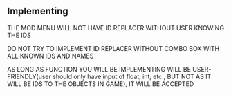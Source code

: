 ## Implementing
THE MOD MENU WILL NOT HAVE ID REPLACER WITHOUT USER KNOWING THE IDS

DO NOT TRY TO IMPLEMENT ID REPLACER WITHOUT COMBO BOX WITH ALL KNOWN IDS AND NAMES

AS LONG AS FUNCTION YOU WILL BE IMPLEMENTING WILL BE USER-FRIENDLY(user should only have input of float, int, etc., BUT NOT AS IT WILL BE IDS TO THE OBJECTS IN GAME), IT WILL BE ACCEPTED